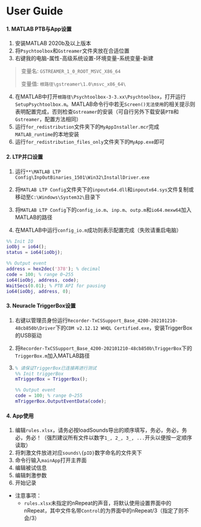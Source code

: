 # User Guide

#### 1. MATLAB PTB与App设置

1. 安装MATLAB 2020b及以上版本
2. 将`Psychtoolbox`和`Gstreamer`文件夹放在合适位置
3. 右键我的电脑-属性-高级系统设置-环境变量-系统变量-新建

> 变量名: `GSTREAMER_1_0_ROOT_MSVC_X86_64`
>
> 变量值: `根路径\gstreamer\1.0\msvc_x86_64\`

4. 在MATLAB中打开`根路径\Psychtoolbox-3-3.xx\Psychtoolbox`，打开运行`SetupPsychtoolbox.m`。MATLAB命令行中若无`Screen()无法使用`的相关提示则表明配置完成，否则检查`Gstreamer`的安装（可自行另外下载安装`PTB`和`Gstreamer`，配置方法相同）
5. 运行`for_redistribution`文件夹下的`MyAppInstaller.mcr`完成`MATLAB_runtime`的本地安装
6. 运行`for_redistribution_files_only`文件夹下的`MyApp.exe`即可

#### 2. LTP并口设置

1. 运行`**\MATLAB LTP Config\InpOutBinaries_1501\Win32\InstallDriver.exe`

2. 将`MATLAB LTP Config`文件夹下的`inpoutx64.dll`和`inpoutx64.sys`文件复制或移动至`C:\Windows\System32\`目录下

3. 将`MATLAB LTP Config`下的`config_io.m`、`inp.m`、`outp.m`和`io64.mexw64`加入MATLAB的路径
4. 在MATLAB中运行`config_io.m`成功则表示配置完成（失败请重启电脑）

```matlab
%% Init IO
ioObj = io64();
status = io64(ioObj);

%% Output event
address = hex2dec('378'); % decimal
code = 100; % range 0~255
io64(ioObj, address, code);
WaitSecs(0.01); % PTB API for pausing
io64(ioObj, address, 0);
```

#### 3. Neuracle TriggerBox设置

1. 右键以管理员身份运行`Recorder-TxCSSupport_Base_4200-202101210-48cb850b\Driver`下的`CDM v2.12.12 WHQL Certified.exe`，安装TriggerBox的USB驱动

2. 将`Recorder-TxCSSupport_Base_4200-202101210-48cb850b\TriggerBox`下的`TriggerBox.m`加入MATLAB路径

3. ```matlab
   % 请保证TriggerBox已连接再进行测试
   %% Init triggerBox
   mTriggerBox = TriggerBox();
   
   %% Output event
   code = 100; % range 0~255
   mTriggerBox.OutputEventData(code);
   ```

#### 4. App使用

1. 编辑`rules.xlsx`，请务必按loadSounds导出的顺序填写，务必，务必，务必，务必！（强烈建议所有文件以数字`1_, 2_, 3_, ...`开头以便按一定顺序读取）
2. 将刺激文件放进对应`sounds\{pID}`数字命名的文件夹下
3. 命令行输入`mainApp`打开主界面
4. 编辑被试信息
5. 编辑刺激参数
6. 开始记录

- 注意事项：
  - `rules.xlsx`未指定的nRepeat的声音，将默认使用设置界面中的nRepeat，其中文件名带`Control`的为界面中的nRepeat/3（指定了则不会/3）
